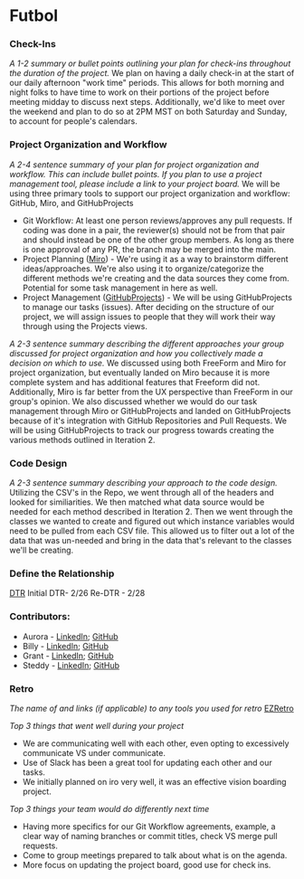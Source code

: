 # Futbol

### Check-Ins
*A 1-2 summary or bullet points outlining your plan for check-ins throughout the duration of the project.*
We plan on having a daily check-in at the start of our daily afternoon "work time" periods.  This allows for both morning and night folks to have time to work on their portions of the project before meeting midday to discuss next steps. Additionally, we'd like to meet over the weekend and plan to do so at 2PM MST on both Saturday and Sunday, to account for people's calendars.

### Project Organization and Workflow
*A 2-4 sentence summary of your plan for project organization and workflow. This can include bullet points. If you plan to use a project management tool, please include a link to your project board.*
We will be using three primary tools to support our project organization and workflow: GitHub, Miro, and GitHubProjects
- Git Workflow: At least one person reviews/approves any pull requests.  If coding was done in a pair, the reviewer(s) should not be from that pair and should instead be one of the other group members.  As long as there is one approval of any PR, the branch may be merged into the main.
- Project Planning ([Miro](https://miro.com/app/board/uXjVNn0uXp4=/?share_link_id=448426190847)) - We're using it as a way to brainstorm different ideas/approaches.  We're also using it to organize/categorize the different methods we're creating and the data sources they come from.  Potential for some task management in here as well.  
- Project Management ([GitHubProjects](https://github.com/users/wallacebilly1/projects/1)) - We will be using GitHubProjects to manage our tasks (issues).  After deciding on the structure of our project, we will assign issues to people that they will work their way through using the Projects views.

*A 2-3 sentence summary describing the different approaches your group discussed for project organization and how you collectively made a decision on which to use.* 
We discussed using both FreeForm and Miro for project organization, but eventually landed on Miro because it is more complete system and has additional features that Freeform did not.  Additionally, Miro is far better from the UX perspective than FreeForm in our group's opinion.  We also discussed whether we would do our task management through Miro or GitHubProjects and landed on GitHubProjects because of it's integration with GitHub Repositories and Pull Requests.  We will be using GitHubProjects to track our progress towards creating the various methods outlined in Iteration 2.

### Code Design
*A 2-3 sentence summary describing your approach to the code design.*
Utilizing the CSV's in the Repo, we went through all of the headers and looked for similiarities.  We then matched what data source would be needed for each method described in Iteration 2.  Then we went through the classes we wanted to create and figured out which instance variables would need to be pulled from each CSV file.  This allowed us to filter out a lot of the data that was un-needed and bring in the data that's relevant to the classes we'll be creating.

### Define the Relationship
[DTR](https://docs.google.com/document/d/16PbIL8zOLQHLXWRBf-UK7NmDMTATap_Wi2RjutXsZQo/edit) 
Initial DTR- 2/26
Re-DTR - 2/28

### Contributors:
- Aurora - [LinkedIn](http://www.linkedin.com/in/aurorasanderson); [GitHub](https://github.com/AuroraTuring)
- Billy - [LinkedIn](https://www.linkedin.com/in/wallacebilly1/); [GitHub](https://github.com/wallacebilly1)
- Grant - [LinkedIn](https://www.linkedin.com/in/); [GitHub](grantdavis303/https://github.com/grantdavis303)
- Steddy - [LinkedIn](https://www.linkedin.com/in/steddman-bell-350978139/); [GitHub](https://github.com/Steddy1Love)

### Retro
*The name of and links (if applicable) to any tools you used for retro*
[EZRetro](https://easyretro.io/publicboard/Owb6ERtPnzcgUL9bol8fEw36RgJ3/f66060df-87c4-436f-98d2-67fec96b8bde)

*Top 3 things that went well during your project*
- We are communicating well with each other, even opting to excessively communicate VS under communicate.
- Use of Slack has been a great tool for updating each other and our tasks.
- We initially planned on iro very well, it was an effective vision boarding project.

*Top 3 things your team would do differently next time*
- Having more specifics for our Git Workflow agreements, example, a clear way of naming branches or commit titles, check VS merge pull requests.
- Come to group meetings prepared to talk about what is on the agenda.
- More focus on updating the project board, good use for check ins.